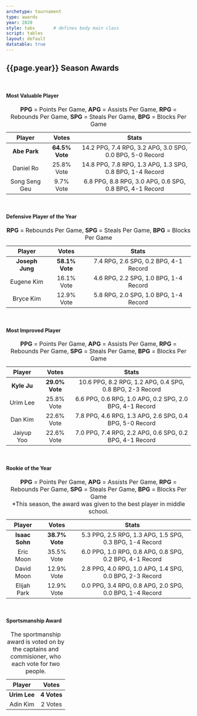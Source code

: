 ```yaml
---
archetype: tournament
type: awards
year: 2020
style: tabs       # defines body main class
script: tables
layout: default
datatable: true
---
```

<h2> {{page.year}} Season Awards </h2>
<br>
<h4> Most Valuable Player </h4>
<table class="display2">
  <caption style="text-align: center;"> <b>PPG</b> = Points Per Game, <b>APG</b> = Assists Per Game, <b>RPG</b> = Rebounds Per Game, <b>SPG</b> = Steals Per Game, <b>BPG</b> = Blocks Per Game </caption>
  <colgroup>
      <col class="twenty"/>
      <col class="twenty"/>
      <col class="fiftyfive"/>
  </colgroup>
  <thead style="text-align: center;">
    <tr>
        <th>Player</th>
        <th>Votes</th>
        <th>Stats</th>
    </tr>
  </thead>
  <tbody style="text-align: center;">
  	<tr>
  		<td><b>Abe Park</b></td>
  		<td><b>64.5% Vote</b></td>
  		<td>14.2 PPG, 7.4 RPG, 3.2 APG, 3.0 SPG, 0.0 BPG, 5-0 Record</td>
  	</tr>
  	<tr>
  		<td>Daniel Ro</td>
  		<td>25.8% Vote</td>
  		<td>14.8 PPG, 7.8 RPG, 1.3 APG, 1.3 SPG, 0.8 BPG, 1-4 Record</td>
  	</tr>
  	<tr>
  		<td>Song Seng Geu</td>
  		<td>9.7% Vote</td>
  		<td>6.8 PPG, 8.8 RPG, 3.0 APG, 0.6 SPG, 0.8 BPG, 4-1 Record</td>
  	</tr>
  </tbody>
</table>

<br>
<h4> Defensive Player of the Year </h4>
<table class="display2">
  <caption style="text-align: center;"> <b>RPG</b> = Rebounds Per Game, <b>SPG</b> = Steals Per Game, <b>BPG</b> = Blocks Per Game </caption>
  <colgroup>
      <col class="twenty"/>
      <col class="twenty"/>
      <col class="fiftyfive"/>
  </colgroup>
  <thead style="text-align: center;">
    <tr>
        <th>Player</th>
        <th>Votes</th>
        <th>Stats</th>
    </tr>
  </thead>
  <tbody style="text-align: center;">
  	<tr>
  		<td><b>Joseph Jung</b></td>
  		<td><b>58.1% Vote</b></td>
  		<td>7.4 RPG, 2.6 SPG, 0.2 BPG, 4-1 Record</td>
  	</tr>
  	<tr>
  		<td>Eugene Kim</td>
  		<td>16.1% Vote</td>
  		<td>4.6 RPG, 2.2 SPG, 1.0 BPG, 1-4 Record</td>
  	</tr>
    <tr>
      <td>Bryce Kim</td>
      <td>12.9% Vote</td>
      <td>5.8 RPG, 2.0 SPG, 1.0 BPG, 1-4 Record</td>
    </tr>
  </tbody>
</table>
<br>
<h4> Most Improved Player </h4>
<table class="display2">
  <caption style="text-align: center;"> <b>PPG</b> = Points Per Game, <b>APG</b> = Assists Per Game, <b>RPG</b> = Rebounds Per Game, <b>SPG</b> = Steals Per Game, <b>BPG</b> = Blocks Per Game </caption>
  <colgroup>
      <col class="twenty"/>
      <col class="twenty"/>
      <col class="fiftyfive"/>
  </colgroup>
  <thead style="text-align: center;">
    <tr>
        <th>Player</th>
        <th>Votes</th>
        <th>Stats</th>
    </tr>
  </thead>
  <tbody style="text-align: center;">
  	<tr>
  		<td><b>Kyle Ju</b></td>
  		<td><b>29.0% Vote</b></td>
  		<td>10.6 PPG, 8.2 RPG, 1.2 APG, 0.4 SPG, 0.8 BPG, 2-3 Record</td>
  	</tr>
  	<tr>
  		<td>Urim Lee</td>
  		<td>25.8% Vote</td>
  		<td>6.6 PPG, 0.6 RPG, 1.0 APG, 0.2 SPG, 2.0 BPG, 4-1 Record</td>
  	</tr>
  	<tr>
  		<td>Dan Kim</td>
  		<td>22.6% Vote</td>
  		<td>7.8 PPG, 4.6 RPG, 1.3 APG, 2.6 SPG, 0.4 BPG, 5-0 Record</td>
  	</tr>
    <tr>
      <td>Jaiyup Yoo</td>
      <td>22.6% Vote</td>
      <td>7.0 PPG, 7.4 RPG, 2.2 APG, 0.6 SPG, 0.2 BPG, 4-1 Record</td>
    </tr>
  </tbody>
</table>
<br>
<h4> Rookie of the Year </h4>
<table class="display2">
  <caption style="text-align: center;"> <b>PPG</b> = Points Per Game, <b>APG</b> = Assists Per Game, <b>RPG</b> = Rebounds Per Game, <b>SPG</b> = Steals Per Game, <b>BPG</b> = Blocks Per Game <br> *This season, the award was given to the best player in middle school.</caption>
  <colgroup>
      <col class="twenty"/>
      <col class="twenty"/>
      <col class="fiftyfive"/>
  </colgroup>
  <thead style="text-align: center;">
    <tr>
        <th>Player</th>
        <th>Votes</th>
        <th>Stats</th>
    </tr>
  </thead>
  <tbody style="text-align: center;">
  	<tr>
  		<td><b>Isaac Sohn</b></td>
  		<td><b>38.7% Vote</b></td>
  		<td>5.3 PPG, 2.5 RPG, 1.3 APG, 1.5 SPG, 0.3 BPG, 1-4 Record</td>
  	</tr>
  	<tr>
  		<td>Eric Moon</td>
  		<td>35.5% Vote</td>
  		<td>6.0 PPG, 1.0 RPG, 0.8 APG, 0.8 SPG, 0.2 BPG, 4-1 Record</td>
  	</tr>
  	<tr>
  		<td>David Moon</td>
  		<td>12.9% Vote</td>
  		<td>2.8 PPG, 4.0 RPG, 1.0 APG, 1.4 SPG, 0.0 BPG, 2-3 Record</td>
  	</tr>
    <tr>
      <td>Elijah Park</td>
      <td>12.9% Vote</td>
      <td>0.0 PPG, 3.4 RPG, 0.8 APG, 2.0 SPG, 0.0 BPG, 1-4 Record</td>
    </tr>
  </tbody>
</table>
<br>
<h4> Sportsmanship Award </h4>
<table class="display2">
  <caption style="text-align: center;"> The sportmanship award is voted on by the captains and commisioner, who each vote for two people. </caption>
  <colgroup>
      <col class="twenty"/>
      <col class="twenty"/>
  </colgroup>
  <thead style="text-align: center;">
    <tr>
        <th>Player</th>
        <th>Votes</th>
    </tr>
  </thead>
  <tbody style="text-align: center;">
  	<tr>
  		<td><b>Urim Lee</b></td>
  		<td><b>4 Votes</b></td>
  	</tr>
  	<tr>
  		<td>Adin Kim</td>
  		<td>2 Votes</td>
  	</tr>
  </tbody>
</table>